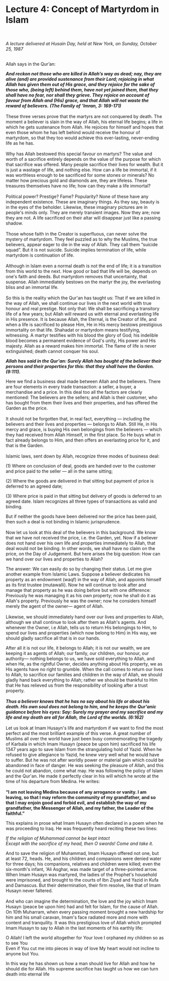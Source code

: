 Lecture 4: Concept of Martyrdom in Islam
========================================

  

*A lecture delivered* *at Husain Day, held at New York, on Sunday,
October 25, 1987*

   
 Allah says in the Qur’an:

***And reckon not those who are killed in Allah’s way as dead; nay, they
are alive (and) are provided sustenance from their Lord; rejoicing in
what Allah has*** ***given them out of His grace, and they rejoice for
the sake of those who, (being left) behind them, have not yet joined
them, that they shall have no fear, nor shall they grieve. They rejoice
on account of favour from Allah and (His) grace, and that Allah***
***will not waste the reward of believers.*** ***(The Family of***
***'Imran, 3:*** ***169-171)***  
    
 These three verses prove that the martyrs are not conquered by death.
The moment a believer is slain in the way of Allah, his eternal life
begins; a life in which he gets sustenance from Allah. He rejoices for
himself and hopes that even those whom he has left behind would receive
the honour of martyrdom, so that they too would achieve this
ever-lasting, never-ending life as he has.  
    
 Why has Allah bestowed this special favour on martyrs? The value and
worth of a sacrifice entirely depends on the value of the purpose for
which that sacrifice was offered. Many people sacrifice their lives for
wealth. But it is just a wastage of life, and nothing else. How can a
life be immortal, if it was worthless enough to be sacrificed for some
stones or minerals? No matter how precious gold and diamonds are, they
are lifeless. These treasures themselves have no life; how can they make
a life immortal?  
    
 Political power? Prestige? Fame? Popularity? None of these have any
independent existence. These are imaginary things. As they say, beauty
is in the eyes of the beholder. Likewise, these imaginary pictures are
in people's minds only. They are merely transient images. Now they are;
now they are not. A life sacrificed on their altar will disappear just
like a passing shadow.  
    
 Those whose faith in the Creator is superfluous, can never solve the
mystery of martyrdom. They feel puzzled as to why the Muslims, the true
believers, appear eager to die in the way of Allah. They call them
“suicide squad”. But it is not suicide. Suicide implies termination of
life, while martyrdom is continuation of life.  
    
 Although in Islam even a normal death is not the end of life; it is a
transition from this world to the next. How good or bad that life will
be, depends on one's faith and deeds. But martyrdom removes that
uncertainty, that suspense. Allah immediately bestows on the martyr the
joy, the everlasting bliss and an immortal life.  
    
 So this is the reality which the Qur'an has taught us: That if we are
killed in the way of Allah, we shall continue our lives in the next
world with true honour and real prestige. Not only that: We shall be
sacrificing a transitory life of a few years; but Allah will reward us
with eternal and everlasting life in His presence. It is because Allah,
the Eternal, is the Creator of life, and when a life is sacrificed to
please Him, He in His mercy bestows prestigious immortality on that
life. Shahadat or martyrdom means testifying, witnessing. A martyr
testifies with his blood the glory of God; his indelible blood becomes a
permanent evidence of God's unity, His power and His majesty. Allah as a
reward makes him immortal. The flame of life is never extinguished;
death cannot conquer his soul.

***Allah has said in the Qur'an: Surely Allah has bought of the believer
their persons and their properties for this: that they shall have the
Garden. (9:111).***

Here we find a business deal made between Allah and the believers. There
are four elements in every trade transaction: a seller, a buyer, a
merchandise and a price. In this deal too all the factors are clearly
mentioned: The believers are the sellers; and Allah is their customer,
who has bought from them their lives and their properties, and has
offered the Garden as the price.  
    
 It should not be forgotten that, in real fact, everything — including
the believers and their lives and properties — belongs to Allah. Still
He, in His mercy and grace, is buying His own belongings from the
believers — which they had received from Allah Himself, in the first
place. So He buys what in fact already belongs to Him, and then offers
an everlasting price for it, and that is the Garden.  
    
 Islamic laws, sent down by Allah, recognize three modes of business
deal:

(1) Where on conclusion of deal, goods are handed over to the customer
and price paid to the seller — all in the same sitting;

(2) Where the goods are delivered in that sitting but payment of price
is deferred to an agreed date;

(3) Where price is paid in that sitting but delivery of goods is
deferred to an agreed date. Islam recognizes all three types of
transactions as valid and binding.

But if neither the goods have been delivered nor the price has been
paid, then such a deal is not binding in Islamic jurisprudence.  
    
 Now let us look at this deal of the believers in this background. We
know that we have not received the price, i.e. the Garden, yet. Now if a
believer does not hand over his own life and properties immediately to
Allah, that deal would not be binding. In other words, we shall have no
claim on the price, on the Day of Judgement. But here arises the big
question: How can we hand over our lives and properties to Allah?

The answer: We can easily do so by changing their status. Let me give
another example from Islamic Laws. Suppose a believer dedicates his
property as an endowment (waqf) in the way of Allah, and appoints
himself as its first trustee (mutawalli). Now he will continue to look
after and manage that property as he was doing before but with one
difference: Previously he was managing it as his own property; now he
shall do it as Allah's property. Previously he was the owner; now he
considers himself merely the agent of the owner— agent of Allah.  
    
 Likewise, we should immediately hand over our lives and properties to
Allah, although we shall continue to look after them as Allah's agents.
And whenever the Owner, i.e Allah, tells us to return His belongings to
Him, to spend our lives and properties (which now belong to Him) in His
way, we should gladly sacrifice all that is in our hands.

After all it is not our life, it belongs to Allah; it is not our wealth,
we are keeping it as agents of Allah; our family, our children, our
honour, our authority— nothing belongs to us, we have sold everything to
Allah, and when He, as the rightful Owner, decides anything about His
property, we as His agents have no right to grumble. When the call comes
to return our lives to Allah, to sacrifice our families and children in
the way of Allah, we should gladly hand back everything to Allah; rather
we should be thankful to Him that He has relieved us from the
responsibility of looking after a trust property.  
    
***Thus a believer knows that he has no say about his life or about his
death. His own soul does not belong to him, and he keeps the***
***Qur'anic guidance before his eyes: Say: Surely my prayer and my
sacrifice and my life and my death are all for Allah,*** ***the Lord of
the worlds. (6:162)***  
    
 Let us look at Imam Husayn's life and martyrdom if we want to find the
most perfect and the most brilliant example of this verse. A great
number of Muslims all over the world have just been busy commemorating
the tragedy of Karbala in which Imam Husayn (peace be upon him)
sacrificed his life 1347 years ago to save Islam from the strangulating
hold of Yazid. When he refused to give allegiance to Yazid, he knew very
well what he would have to suffer. But he was not after worldly power or
material gain which could be abandoned in face of danger. He was seeking
the pleasure of Allah, and this he could not abandon, come what may. He
was following the policy of Islam and the Qur'an. He made it perfectly
clear in his will which he wrote at the time of his departure from
Medina. He writes:  
    
**“I am not leaving Medina because of any arrogance or vanity. I am
leaving, so that I may reform the community of my grandfather, and so
that I may enjoin good and forbid evil, and establish the way of my
grandfather, the Messenger of Allah, and my father, the Leader of the
faithful.”**

This explains in prose what Imam Husayn often declared in a poem when he
was proceeding to Iraq. He was frequently heard reciting these two
lines:

*If the religion of Muhammad cannot be kept intact*  
*Except with the sacrifice of my head, then O swords! Come and take it.*

And to save the religion of Muhammad, Imam Husayn offered not one, but
at least 72, heads. He, and his children and companions were denied
water for three days; his companions, relatives and children were
killed; even the six-month's infant, 'Ali Asghar, was made target of a
three-pointed arrow. When Imam Husayn was martyred, the ladies of the
Prophet's household were imprisoned, and brought to the courts of Ibn
Ziyad and Yazid in Kufa and Damascus. But their determination, their
firm resolve, like that of Imam Husayn never faltered.  
    
 And who can imagine the determination, the love and the joy which Imam
Husayn (peace be upon him) had and felt for Islam, for the cause of
Allah. On 10th Muharram, when every passing moment brought a new
hardship for him and his small caravan, Imam's face radiated more and
more with content and tranquility. It was this prestigious love of Allah
which prompted Imam Husayn to say to Allah in the last moments of his
earthly life:

O Allah! I left the world altogether for Your love I orphaned my
children so as to see You  
 Even if You cut me into pieces in way of love My heart would not
incline to anyone but You.

In this way he has shown us how a man should live for Allah and how he
should die for Allah. His supreme sacrifice has taught us how we can
turn death into eternal life


